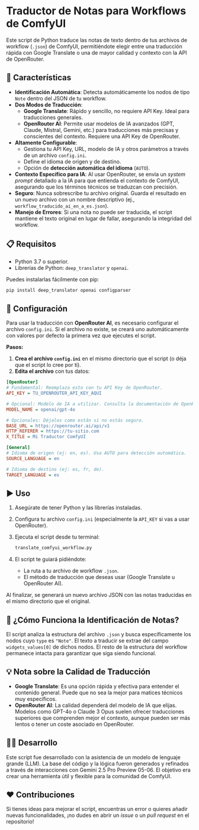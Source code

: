 # Traductor de Notas para Workflows de ComfyUI

Este script de Python traduce las notas de texto dentro de tus archivos de workflow (`.json`) de ComfyUI, permitiéndote elegir entre una traducción rápida con Google Translate o una de mayor calidad y contexto con la API de OpenRouter.

## 🚀 Características

* **Identificación Automática**: Detecta automáticamente los nodos de tipo `Note` dentro del JSON de tu workflow.
* **Dos Modos de Traducción**:
    * **Google Translate**: Rápido y sencillo, no requiere API Key. Ideal para traducciones generales.
    * **OpenRouter AI**: Permite usar modelos de IA avanzados (GPT, Claude, Mistral, Gemini, etc.) para traducciones más precisas y conscientes del contexto. Requiere una API Key de OpenRouter.
* **Altamente Configurable**:
    * Gestiona tu API Key, URL, modelo de IA y otros parámetros a través de un archivo `config.ini`.
    * Define el idioma de origen y de destino.
    * Opción de **detección automática del idioma** (`AUTO`).
* **Contexto Específico para IA**: Al usar OpenRouter, se envía un _system prompt_ detallado a la IA para que entienda el contexto de ComfyUI, asegurando que los términos técnicos se traduzcan con precisión.
* **Seguro**: Nunca sobrescribe tu archivo original. Guarda el resultado en un nuevo archivo con un nombre descriptivo (ej., `workflow_traducido_ai_en_a_es.json`).
* **Manejo de Errores**: Si una nota no puede ser traducida, el script mantiene el texto original en lugar de fallar, asegurando la integridad del workflow.

## 📋 Requisitos

* Python 3.7 o superior.
* Librerías de Python: `deep_translator` y `openai`.

Puedes instalarlas fácilmente con pip:
```bash
pip install deep_translator openai configparser
```

## 🔧 Configuración

Para usar la traducción con **OpenRouter AI**, es necesario configurar el archivo `config.ini`. Si el archivo no existe, se creará uno automáticamente con valores por defecto la primera vez que ejecutes el script.

**Pasos:**

1.  **Crea el archivo `config.ini`** en el mismo directorio que el script (o déja que el script lo cree por ti).
2.  **Edita el archivo** con tus datos:

```ini
[OpenRouter]
# Fundamental: Reemplaza esto con tu API Key de OpenRouter.
API_KEY = TU_OPENROUTER_API_KEY_AQUI

# Opcional: Modelo de IA a utilizar. Consulta la documentación de OpenRouter para más modelos.
MODEL_NAME = openai/gpt-4o

# Opcionales: Déjalos como están si no estás seguro.
BASE_URL = https://openrouter.ai/api/v1
HTTP_REFERER = https://tu-sitio.com
X_TITLE = Mi Traductor ComfyUI

[General]
# Idioma de origen (ej: en, es). Usa AUTO para detección automática.
SOURCE_LANGUAGE = en

# Idioma de destino (ej: es, fr, de).
TARGET_LANGUAGE = es
```

## ▶️ Uso

1.  Asegúrate de tener Python y las librerías instaladas.
2.  Configura tu archivo `config.ini` (especialmente la `API_KEY` si vas a usar OpenRouter).
3.  Ejecuta el script desde tu terminal:

    ```bash
    translate_comfyui_workflow.py
    ```
    

4.  El script te guiará pidiéndote:
    * La ruta a tu archivo de workflow `.json`.
    * El método de traducción que deseas usar (Google Translate u OpenRouter AI).

Al finalizar, se generará un nuevo archivo JSON con las notas traducidas en el mismo directorio que el original.

## 🧠 ¿Cómo Funciona la Identificación de Notas?

El script analiza la estructura del archivo `.json` y busca específicamente los nodos cuyo `type` es `"Note"`. El texto a traducir se extrae del campo `widgets_values[0]` de dichos nodos. El resto de la estructura del workflow permanece intacta para garantizar que siga siendo funcional.

## 💡 Nota sobre la Calidad de Traducción

* **Google Translate**: Es una opción rápida y efectiva para entender el contenido general. Puede que no sea la mejor para matices técnicos muy específicos.
* **OpenRouter AI**: La calidad dependerá del modelo de IA que elijas. Modelos como GPT-4o o Claude 3 Opus suelen ofrecer traducciones superiores que comprenden mejor el contexto, aunque pueden ser más lentos o tener un coste asociado en OpenRouter.

## 👨‍💻 Desarrollo

Este script fue desarrollado con la asistencia de un modelo de lenguaje grande (LLM). La base del código y la lógica fueron generados y refinados a través de interacciones con Gemini 2.5 Pro Preview 05-06. El objetivo era crear una herramienta útil y flexible para la comunidad de ComfyUI.

## ❤️ Contribuciones

Si tienes ideas para mejorar el script, encuentras un error o quieres añadir nuevas funcionalidades, ¡no dudes en abrir un *issue* o un *pull request* en el repositorio!
